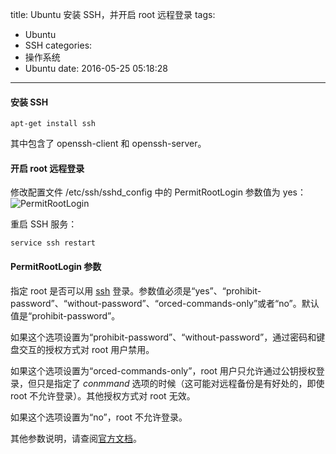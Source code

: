 title: Ubuntu 安装 SSH，并开启 root 远程登录
tags:
  - Ubuntu
  - SSH
categories:
  - 操作系统
  - Ubuntu
date: 2016-05-25 05:18:28
---

#### 安装 SSH

    apt-get install ssh

其中包含了 openssh-client 和 openssh-server。

<!-- more -->

#### 开启 root 远程登录

修改配置文件 /etc/ssh/sshd_config 中的 PermitRootLogin 参数值为 yes：  
![PermitRootLogin](/uploads/20160525/ssh-PermitRootLogin.png)

重启 SSH 服务：

    service ssh restart

#### PermitRootLogin 参数

指定 root 是否可以用 [ssh](http://man.openbsd.org/ssh.1) 登录。参数值必须是“yes”、“prohibit-password”、“without-password”、“orced-commands-only”或者“no”。默认值是“prohibit-password”。

如果这个选项设置为“prohibit-password”、“without-password”，通过密码和键盘交互的授权方式对 root 用户禁用。

如果这个选项设置为“orced-commands-only”，root 用户只允许通过公钥授权登录，但只是指定了 *conmmand* 选项的时候（这可能对远程备份是有好处的，即使 root 不允许登录）。其他授权方式对 root 无效。

如果这个选项设置为“no”，root 不允许登录。

其他参数说明，请查阅[官方文档](http://man.openbsd.org/sshd_config)。

